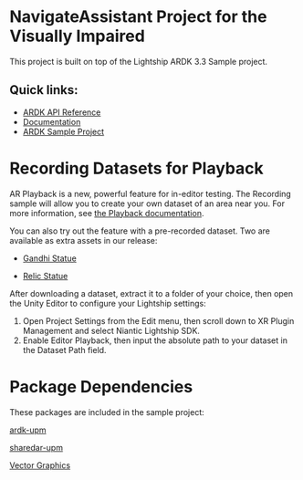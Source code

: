 # NavigateAssistant Project for the Visually Impaired
This project is built on top of the Lightship ARDK 3.3 Sample project.

## __Quick links:__
* [ARDK API Reference](https://lightship.dev/docs/ardk/apiref/Niantic/)
* [Documentation](https://lightship.dev/docs/ardk/sample_projects/)
* [ARDK Sample Project](https://github.com/niantic-lightship/ardk-samples)

# Recording Datasets for Playback
AR Playback is a new, powerful feature for in-editor testing. The Recording sample will allow you to create your own dataset of an area near you. For more information, see [the Playback documentation](https://lightship.dev/docs/ardk/features/playback/).

You can also try out the feature with a pre-recorded dataset. Two are available as extra assets in our release:

* [Gandhi Statue](https://github.com/niantic-lightship/ardk-samples/releases/download/3.1.0/GandhiStatue_PlaybackDataset.tgz)

* [Relic Statue](https://github.com/niantic-lightship/ardk-samples/releases/download/3.1.0/Relic_PlaybackDataset.tgz)


After downloading a dataset, extract it to a folder of your choice, then open the Unity Editor to configure your Lightship settings:

1. Open Project Settings from the Edit menu, then scroll down to XR Plugin Management and select Niantic Lightship SDK.
2. Enable Editor Playback, then input the absolute path to your dataset in the Dataset Path field.

# Package Dependencies
These packages are included in the sample project:

[ardk-upm](https://github.com/niantic-lightship/ardk-upm)

[sharedar-upm](https://github.com/niantic-lightship/sharedar-upm)

[Vector Graphics](com.unity.vectorgraphics)
